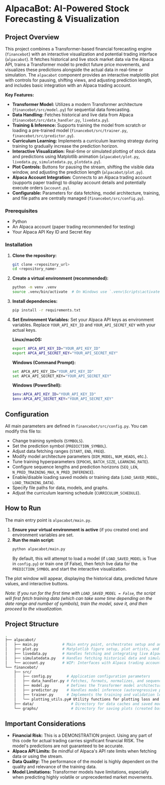 # AlpacaBot: AI-Powered Stock Forecasting & Visualization

## Project Overview

This project combines a Transformer-based financial forecasting engine (`financebot`) with an interactive visualization and potential trading interface (`alpacabot`). It fetches historical and live stock market data via the Alpaca API, trains a Transformer model to predict future price movements, and visualizes these predictions alongside the actual data in real-time or simulation. The `alpacabot` component provides an interactive matplotlib plot with controls for pausing, shifting views, and adjusting prediction length, and includes basic integration with an Alpaca trading account.

**Key Features:**

* **Transformer Model:** Utilizes a modern Transformer architecture (`financebot/src/model.py`) for sequential data forecasting.
* **Data Handling:** Fetches historical and live data from Alpaca (`financebot/src/data_handler.py`, `livedata.py`).
* **Training & Inference:** Supports training the model from scratch or loading a pre-trained model (`financebot/src/trainer.py`, `financebot/src/predictor.py`).
* **Curriculum Learning:** Implements a curriculum learning strategy during training to gradually increase the prediction horizon.
* **Interactive Visualization:** Real-time or simulated plotting of stock data and predictions using Matplotlib animation (`alpacabot/plot.py`, `livedata.py`, `simulatedata.py`, `plotdata.py`).
* **Plot Controls:** Buttons for pausing the stream, shifting the visible data window, and adjusting the prediction length (`alpacabot/plot.py`).
* **Alpaca Account Integration:** Connects to an Alpaca trading account (supports paper trading) to display account details and potentially execute orders (`account.py`).
* **Configurable:** Parameters for data fetching, model architecture, training, and file paths are centrally managed (`financebot/src/config.py`).


### Prerequisites

* Python
* An Alpaca account (paper trading recommended for testing)
* Your Alpaca API Key ID and Secret Key

### Installation

1.  **Clone the repository:**
    ```bash
    git clone <repository_url>
    cd <repository_name>
    ```
2.  **Create a virtual environment (recommended):**
    ```bash
    python -m venv .venv
    source .venv/bin/activate  # On Windows use `.venv\Scripts\activate`
    ```
3.  **Install dependencies:**
    ```bash
    pip install -r requirements.txt
    ```

4.  **Set Environment Variables:**
    Set your Alpaca API keys as environment variables. Replace `YOUR_API_KEY_ID` and `YOUR_API_SECRET_KEY` with your actual keys.

    **Linux/macOS:**
    ```bash
    export APCA_API_KEY_ID="YOUR_API_KEY_ID"
    export APCA_API_SECRET_KEY="YOUR_API_SECRET_KEY"
    ```
    **Windows (Command Prompt):**
    ```bash
    set APCA_API_KEY_ID="YOUR_API_KEY_ID"
    set APCA_API_SECRET_KEY="YOUR_API_SECRET_KEY"
    ```
    **Windows (PowerShell):**
    ```powershell
    $env:APCA_API_KEY_ID="YOUR_API_KEY_ID"
    $env:APCA_API_SECRET_KEY="YOUR_API_SECRET_KEY"
    ```


## Configuration

All main parameters are defined in `financebot/src/config.py`. You can modify this file to:

* Change training symbols (`SYMBOLS`).
* Set the prediction symbol (`PREDICTION_SYMBOL`).
* Adjust data fetching ranges (`START`, `END`, `FREQ`).
* Modify model architecture parameters (`DIM_MODEL`, `NUM_HEADS`, etc.).
* Tune training hyperparameters (`EPOCHS`, `BATCH_SIZE`, `LEARNING_RATE`).
* Configure sequence lengths and prediction horizons (`SEQ_LEN`, `N_PRED_TRAINING_MAX`, `N_PRED_INFERENCE`).
* Enable/disable loading saved models or training data (`LOAD_SAVED_MODEL`, `LOAD_TRAINING_DATA`).
* Specify file paths for data, models, and graphs.
* Adjust the curriculum learning schedule (`CURRICULUM_SCHEDULE`).

## How to Run

The main entry point is `alpacabot/main.py`.

1.  **Ensure your virtual environment is active** (if you created one) and environment variables are set.
2.  **Run the main script:**
    ```bash
    python alpacabot/main.py
    ```
    By default, this will attempt to load a model (if `LOAD_SAVED_MODEL` is True in `config.py`) or train one (if False), then fetch live data for the `PREDICTION_SYMBOL` and start the interactive visualization.

The plot window will appear, displaying the historical data, predicted future values, and interactive buttons.

*Note: If you run for the first time with `LOAD_SAVED_MODEL = False`, the script will first fetch training data (which can take some time depending on the date range and number of symbols), train the model, save it, and then proceed to the visualization.*

## Project Structure
```bash
.
├── alpacabot/
│   ├── main.py           # Main entry point, orchestrates setup and animation
│   ├── plot.py           # Matplotlib figure setup, plot artists, and interactive buttons
│   ├── livedata.py       # Handles fetching and integrating live Alpaca stream data
│   ├── simulatedata.py   # Handles fetching historical data and simulating a stream
│   └── account.py        # WIP: Interfaces with Alpaca trading account (details, orders)
└── financebot/
    ├── src/
    │   ├── config.py       # Application configuration parameters
    │   ├── data_handler.py # Fetches, formats, normalizes, and sequences data
    │   ├── model.py        # Defines the Transformer model architecture and PE
    │   ├── predictor.py    # Handles model inference (autoregressive prediction)
    │   ├── trainer.py      # Implements the training and validation loops
    │   └── plotting_utils.py# Utility functions for plotting loss and predictions
    ├── data/                 # Directory for data caches and saved models (created based on config)
    └── graphs/               # Directory for saving plots (created based on config)
```


## Important Considerations

* **Financial Risk:** This is a DEMONSTRATION project. Using any part of this code for actual trading carries significant financial RISK. The model's predictions are not guaranteed to be accurate.
* **Alpaca API Limits:** Be mindful of Alpaca's API rate limits when fetching data or using the stream.
* **Data Quality:** The performance of the model is highly dependent on the quality and relevance of the training data.
* **Model Limitations:** Transformer models have limitations, especially when predicting highly volatile or unprecedented market movements.
